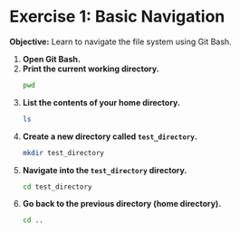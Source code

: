 # Exercise 1: Basic Navigation

**Objective:** Learn to navigate the file system using Git Bash.

1. **Open Git Bash.**
2. **Print the current working directory.**
   ```bash
   pwd
   ```
3. **List the contents of your home directory.**
   ```bash
   ls
   ```
4. **Create a new directory called `test_directory`.**
   ```bash
   mkdir test_directory
   ```
5. **Navigate into the `test_directory` directory.**
   ```bash
   cd test_directory
   ```
6. **Go back to the previous directory (home directory).**
   ```bash
   cd ..
   ```
